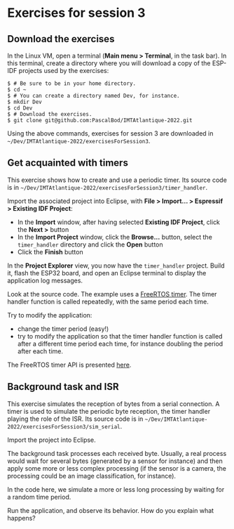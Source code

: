 # Exercises for session 3

## Download the exercises

In the Linux VM, open a terminal (**Main menu > Terminal**, in the task bar). In this terminal, create a directory where you will download a copy of the ESP-IDF projects used by the exercises:

```shell
$ # Be sure to be in your home directory.
$ cd ~
$ # You can create a directory named Dev, for instance.
$ mkdir Dev
$ cd Dev
$ # Download the exercises.
$ git clone git@github.com:PascalBod/IMTAtlantique-2022.git
```

Using the above commands, exercises for session 3 are downloaded in `~/Dev/IMTAtlantique-2022/exercisesForSession3`.

## Get acquainted with timers

This exercise shows how to create and use a periodic timer. Its source code is in `~/Dev/IMTAtlantique-2022/exercisesForSession3/timer_handler`.

Import the associated project into Eclipse, with **File > Import... > Espressif > Existing IDF Project**:
* In the **Import** window, after having selected **Existing IDF Project**, click the **Next >** button
* In the **Import Project** window, click the **Browse...** button, select the `timer_handler` directory and click the **Open** button
* Click the **Finish** button

In the **Project Explorer** view, you now have the `timer_handler` project. Build it, flash the ESP32 board, and open an Eclipse terminal to display the application log messages.

Look at the source code. The example uses a [FreeRTOS timer](https://www.freertos.org/RTOS-software-timer.html). The timer handler function is called repeatedly, with the same period each time. 

Try to modify the application:
* change the timer period (easy!)
* try to modify the application so that the timer handler function is called after a different time period each time, for instance doubling the period after each time.

The FreeRTOS timer API is presented [here](https://www.freertos.org/FreeRTOS-Software-Timer-API-Functions.html).

## Background task and ISR

This exercise simulates the reception of bytes from a serial connection. A timer is used to simulate the periodic byte reception, the timer handler playing the role of the ISR. Its source code is in `~/Dev/IMTAtlantique-2022/exercisesForSession3/sim_serial`.

Import the project into Eclipse.

The background task processes each received byte. Usually, a real process would wait for several bytes (generated by a sensor for instance) and then apply some more or less complex processing (if the sensor is a camera, the processing could be an image classification, for instance).

In the code here, we simulate a more or less long processing by waiting for a random time period.

Run the application, and observe its behavior. How do you explain what happens?


